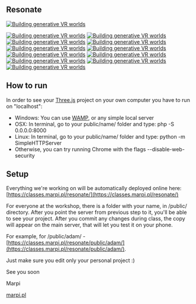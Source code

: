 ## Resonate

[![Building generative VR worlds](/title.png "Building generative VR worlds")](http://resonate.io/2017/workshop/building-generative-vr-worlds/)

[![Building generative VR worlds](/public/main_title.jpg "Building generative VR worlds")](https://classes.marpi.pl/resonate/)
[![Building generative VR worlds](/public/stella.jpg "Building generative VR worlds")](https://classes.marpi.pl/resonate/public/stella/)
[![Building generative VR worlds](/public/tibor.jpg "Building generative VR worlds")](https://classes.marpi.pl/resonate/public/tibor/)
[![Building generative VR worlds](/public/pekka.jpg "Building generative VR worlds")](https://classes.marpi.pl/resonate/public/pekka/)
[![Building generative VR worlds](/public/adam.jpg "Building generative VR worlds")](https://classes.marpi.pl/resonate/public/adam/)
[![Building generative VR worlds](/public/earove.jpg "Building generative VR worlds")](https://classes.marpi.pl/resonate/public/earove/)
[![Building generative VR worlds](/public/wooden.jpg "Building generative VR worlds")](https://classes.marpi.pl/resonate/public/wooden/)
[![Building generative VR worlds](/public/lights_and_shadows.jpg "Building generative VR worlds")](https://classes.marpi.pl/resonate/public/lights_and_shadows/)
[![Building generative VR worlds](/public/av_sphere.jpg "Building generative VR worlds")](https://classes.marpi.pl/resonate/public/av_sphere/)
[![Building generative VR worlds](/public/perlin_grass.jpg "Building generative VR worlds")](https://classes.marpi.pl/resonate/public/perlin_grass/)
[![Building generative VR worlds](/public/rain.jpg "Building generative VR worlds")](https://classes.marpi.pl/resonate/public/rain/)

How to run
-------

In order to see your [Three.js](http://threejs.org) project on your own computer you have to run on "localhost":

- Windows: You can use [WAMP](http://www.wampserver.com/en/), or any simple local server
- OSX: In terminal, go to your public/name/ folder and type: php -S 0.0.0.0:8000
- Linux: In terminal, go to your public/name/ folder and type: python -m SimpleHTTPServer
- Otherwise, you can try running Chrome with the flags --disable-web-security

Setup
-------

Everything we're working on will be automatically deployed online here: [https://classes.marpi.pl/resonate/](https://classes.marpi.pl/resonate/)

For everyone at the workshop, there is a folder with your name, in /public/ directory. After you point the server from previous step to it, you'll be able to see your project. After you commit any changes during class, the copy will appear on the main server, that will let you test it on your phone. 

For example, for /public/adam/ - [https://classes.marpi.pl/resonate/public/adam/](https://classes.marpi.pl/resonate/public/adam/). 

Just make sure you edit only your personal project :)

See you soon  

Marpi  

[marpi.pl](https://marpi.pl)